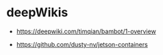 # deepWikis

* https://deepwiki.com/timqian/bambot/1-overview


* https://github.com/dusty-nv/jetson-containers

